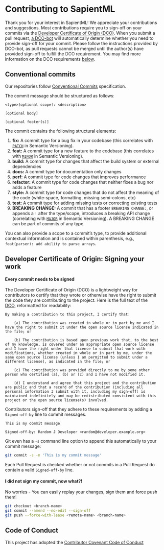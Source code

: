 # Contributing to SapientML

Thank you for your interest in SapientML!
We appreciate your contributions and suggestions. Most contributions require you to sign-off on your commits via the [Developer Certificate of Origin (DCO)](https://developercertificate.org/). When you submit a pull request, [a DCO-bot](https://github.com/apps/dco) will automatically determine whether you need to provide sign-off for your commit. Please follow the instructions provided by DCO-bot, as pull requests cannot be merged until the author(s) have provided sign-off to fulfill the DCO requirement. You may find more information on the DCO requirements [below](#developer-certificate-of-origin-signing-your-work).

## Conventional commits

Our repositories follow [Conventional Commits](https://www.conventionalcommits.org/en/v1.0.0/) specification.

The commit message should be structured as follows:

```text
<type>[optional scope]: <description>

[optional body]

[optional footer(s)]
```

The commit contains the following structural elements:

1. **fix:** A commit type for a bug fix in your codebase (this correlates with [`PATCH`](http://semver.org/#summary) in Semantic Versioning).
2. **feat:** A commit type for a new feature to the codebase (this correlates with [`MINOR`](http://semver.org/#summary) in Semantic Versioning).
3. **build:** A commit type for changes that affect the build system or external dependencies
4. **docs:** A commit type for documentation only changes
5. **perf:** A commit type for code changes that improves performance
6. **refactor:** A commit type for code changes that neither fixes a bug nor adds a feature
7. **style:** A commit type for code changes that do not affect the meaning of the code (white-space, formatting, missing semi-colons, etc)
8. **test:** A commit type for adding missing tests or correcting existing tests
9. **BREAKING CHANGE:** A commit that has a footer `BREAKING CHANGE:`, or appends a `!` after the type/scope, introduces a breaking API change (correlating with [`MAJOR`](http://semver.org/#summary) in Semantic Versioning). A BREAKING CHANGE can be part of commits of any type.

You can also provide a scope to a commit’s type, to provide additional contextual information and is contained within parenthesis, e.g., `feat(parser): add ability to parse arrays`.

## Developer Certificate of Origin: Signing your work

#### Every commit needs to be signed

The Developer Certificate of Origin (DCO) is a lightweight way for contributors to certify that they wrote or otherwise have the right to submit the code they are contributing to the project. Here is the full text of the [DCO](https://developercertificate.org/), reformatted for readability:

```text
By making a contribution to this project, I certify that:

    (a) The contribution was created in whole or in part by me and I have the right to submit it under the open source license indicated in the file; or

    (b) The contribution is based upon previous work that, to the best of my knowledge, is covered under an appropriate open source license and I have the right under that license to submit that work with modifications, whether created in whole or in part by me, under the same open source license (unless I am permitted to submit under a different license), as indicated in the file; or

    (c) The contribution was provided directly to me by some other person who certified (a), (b) or (c) and I have not modified it.

    (d) I understand and agree that this project and the contribution are public and that a record of the contribution (including all personal information I submit with it, including my sign-off) is maintained indefinitely and may be redistributed consistent with this project or the open source license(s) involved.
```

Contributors sign-off that they adhere to these requirements by adding a `Signed-off-by` line to commit messages.

```text
This is my commit message

Signed-off-by: Random J Developer <random@developer.example.org>
```

Git even has a `-s` command line option to append this automatically to your commit message:

```sh
git commit -s -m 'This is my commit message'
```

Each Pull Request is checked  whether or not commits in a Pull Request do contain a valid `Signed-off-by` line.

#### I did not sign my commit, now what?!

No worries - You can easily replay your changes, sign them and force push them!

```sh
git checkout <branch-name>
git commit --amend --no-edit --sign-off
git push --force-with-lease <remote-name> <branch-name>
```

## Code of Conduct

This project has adopted the [Contributor Covenant Code of Conduct](https://github.com/sapientml/sapientml/blob/main/CODE_OF_CONDUCT.md)